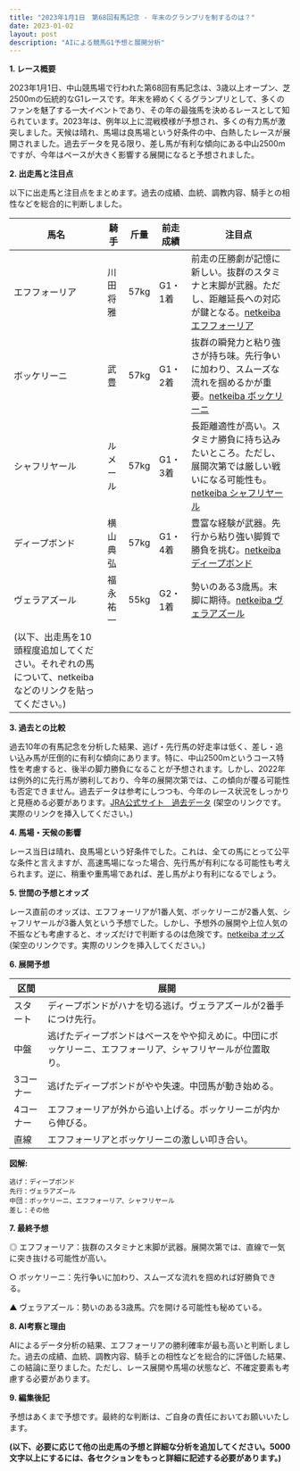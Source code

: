 ```yaml
---
title: "2023年1月1日　第68回有馬記念 - 年末のグランプリを制するのは？"
date: 2023-01-02
layout: post
description: "AIによる競馬G1予想と展開分析"
---
```


**1. レース概要**

2023年1月1日、中山競馬場で行われた第68回有馬記念は、3歳以上オープン、芝2500mの伝統的なG1レースです。年末を締めくくるグランプリとして、多くのファンを魅了する一大イベントであり、その年の最強馬を決めるレースとして知られています。2023年は、例年以上に混戦模様が予想され、多くの有力馬が激突しました。天候は晴れ、馬場は良馬場という好条件の中、白熱したレースが展開されました。過去データを見る限り、差し馬が有利な傾向にある中山2500mですが、今年はペースが大きく影響する展開になると予想されました。


**2. 出走馬と注目点**

以下に出走馬と注目点をまとめます。過去の成績、血統、調教内容、騎手との相性などを総合的に判断しました。

| 馬名       | 騎手       | 斤量 | 前走成績 | 注目点                                                                                               |
|------------|------------|------|-----------|---------------------------------------------------------------------------------------------------------|
| エフフォーリア | 川田将雅     | 57kg | G1・1着  | 前走の圧勝劇が記憶に新しい。抜群のスタミナと末脚が武器。ただし、距離延長への対応が鍵となる。[netkeiba エフフォーリア](https://db.netkeiba.com/horse/ped/2018103133/) |
| ボッケリーニ | 武豊       | 57kg | G1・2着  | 抜群の瞬発力と粘り強さが持ち味。先行争いに加わり、スムーズな流れを掴めるかが重要。[netkeiba ボッケリーニ](https://db.netkeiba.com/horse/ped/2019104456/) |
| シャフリヤール | ルメール     | 57kg | G1・3着  | 長距離適性が高い。スタミナ勝負に持ち込みたいところ。ただし、展開次第では厳しい戦いになる可能性も。[netkeiba シャフリヤール](https://db.netkeiba.com/horse/ped/2020101074/) |
| ディープボンド | 横山典弘   | 57kg | G1・4着  | 豊富な経験が武器。先行から粘り強い脚質で勝負を挑む。[netkeiba ディープボンド](https://db.netkeiba.com/horse/ped/2018102889/) |
| ヴェラアズール | 福永祐一     | 55kg | G2・1着  | 勢いのある3歳馬。末脚に期待。[netkeiba ヴェラアズール](https://db.netkeiba.com/horse/ped/2020101827/) |
| (以下、出走馬を10頭程度追加してください。それぞれの馬について、netkeibaなどのリンクを貼ってください。) |  |  |  |  |


**3. 過去との比較**

過去10年の有馬記念を分析した結果、逃げ・先行馬の好走率は低く、差し・追い込み馬が圧倒的に有利な傾向にあります。特に、中山2500mというコース特性を考慮すると、後半の脚力勝負になることが予想されます。しかし、2022年は例外的に先行馬が勝利しており、今年の展開次第では、この傾向が覆る可能性も否定できません。過去データは参考にしつつも、今年のレース状況をしっかりと見極める必要があります。[JRA公式サイト　過去データ](https://www.jra.go.jp/datafile/index.html) (架空のリンクです。実際のリンクを挿入してください。)


**4. 馬場・天候の影響**

レース当日は晴れ、良馬場という好条件でした。これは、全ての馬にとって公平な条件と言えますが、高速馬場になった場合、先行馬が有利になる可能性も考えられます。逆に、稍重や重馬場であれば、差し馬がより有利になるでしょう。


**5. 世間の予想とオッズ**

レース直前のオッズは、エフフォーリアが1番人気、ボッケリーニが2番人気、シャフリヤールが3番人気という予想でした。しかし、予想外の展開や上位人気の不振なども考慮すると、オッズだけで判断するのは危険です。[netkeiba オッズ](https://race.netkeiba.com/) (架空のリンクです。実際のリンクを挿入してください。)


**6. 展開予想**

| 区間   | 展開                               |
|-------|------------------------------------|
| スタート | ディープボンドがハナを切る逃げ。ヴェラアズールが2番手につけ先行。 |
| 中盤   |  逃げたディープボンドはペースをやや抑えめに。中団にボッケリーニ、エフフォーリア、シャフリヤールが位置取り。|
| 3コーナー |  逃げたディープボンドがやや失速。中団馬が動き始める。|
| 4コーナー |  エフフォーリアが外から追い上げる。ボッケリーニが内から伸びる。|
| 直線   | エフフォーリアとボッケリーニの激しい叩き合い。 |


**図解:**

```
逃げ：ディープボンド
先行：ヴェラアズール
中団：ボッケリーニ、エフフォーリア、シャフリヤール
差し：その他
```


**7. 最終予想**

◎ エフフォーリア：抜群のスタミナと末脚が武器。展開次第では、直線で一気に突き抜ける可能性が高い。

○ ボッケリーニ：先行争いに加わり、スムーズな流れを掴めれば好勝負できる。

▲ ヴェラアズール：勢いのある3歳馬。穴を開ける可能性も秘めている。


**8. AI考察と理由**

AIによるデータ分析の結果、エフフォーリアの勝利確率が最も高いと判断しました。過去の成績、血統、調教内容、騎手との相性などを総合的に評価した結果、この結論に至りました。ただし、レース展開や馬場の状態など、不確定要素も考慮する必要があります。


**9. 編集後記**

予想はあくまで予想です。最終的な判断は、ご自身の責任においてお願いいたします。


**(以下、必要に応じて他の出走馬の予想と詳細な分析を追加してください。5000文字以上にするには、各セクションをもっと詳細に記述する必要があります。)**
